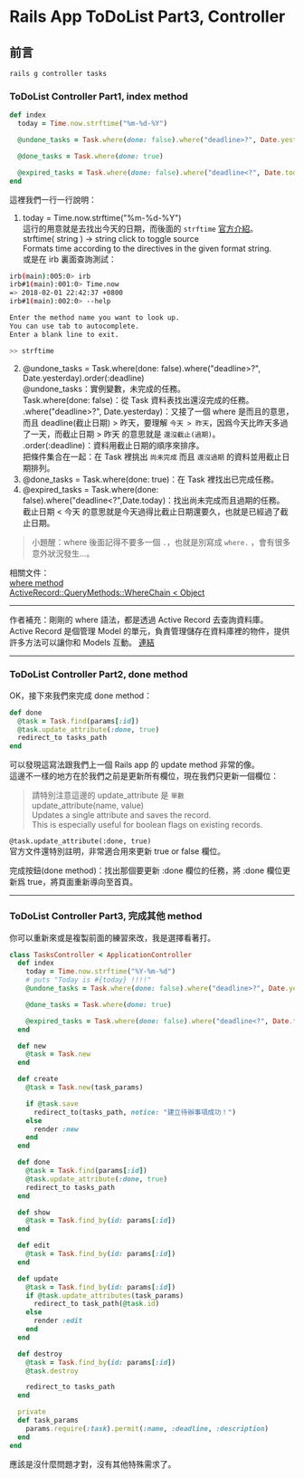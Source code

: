 # Rails App ToDoList Part3, Controller
## 前言

`rails g controller tasks`

### ToDoList Controller Part1, index method

```rb
def index
  today = Time.now.strftime("%m-%d-%Y")

  @undone_tasks = Task.where(done: false).where("deadline>?", Date.yesterday).order(:deadline)

  @done_tasks = Task.where(done: true)

  @expired_tasks = Task.where(done: false).where("deadline<?", Date.today).order(:deadline)
end
```

這裡我們一行一行說明：
1. today = Time.now.strftime("%m-%d-%Y")  
這行的用意就是去找出今天的日期，而後面的 `strftime` [官方介紹](https://ruby-doc.org/core-2.1.5/Time.html#method-i-strftime)。  
strftime( string ) → string click to toggle source  
Formats time according to the directives in the given format string.  
或是在 irb 裏面查詢測試：  <br>
```bash
irb(main):005:0> irb
irb#1(main):001:0> Time.now
=> 2018-02-01 22:42:37 +0800
irb#1(main):002:0> --help

Enter the method name you want to look up.
You can use tab to autocomplete.
Enter a blank line to exit.

>> strftime
```
2. @undone_tasks = Task.where(done: false).where("deadline>?", Date.yesterday).order(:deadline)  
@undone_tasks：實例變數，未完成的任務。  
Task.where(done: false)：從 Task 資料表找出還沒完成的任務。  
.where("deadline>?", Date.yesterday)：又接了一個 where 是而且的意思，而且 deadline(截止日期) > 昨天，要理解 `今天 > 昨天`，因爲今天比昨天多過了一天，而截止日期 > 昨天 的意思就是 `還沒截止(過期)`。  
.order(:deadline)：資料用截止日期的順序來排序。  
把條件集合在一起：在 Task 裡挑出 `尚未完成` 而且 `還沒過期` 的資料並用截止日期排列。
3. @done_tasks = Task.where(done: true)：在 Task 裡找出已完成任務。
4. @expired_tasks = Task.where(done: false).where("deadline<?",Date.today)：找出尚未完成而且過期的任務。  
截止日期 < 今天 的意思就是今天過得比截止日期還要久，也就是已經過了截止日期。

> 小題醒：where 後面記得不要多一個 `.`，也就是別寫成 `where.` ，會有很多意外狀況發生...。

相關文件：  
[where method](http://api.rubyonrails.org/v5.1/classes/ActiveRecord/QueryMethods.html#method-i-where)  
[ActiveRecord::QueryMethods::WhereChain < Object](http://api.rubyonrails.org/v5.1/classes/ActiveRecord/QueryMethods/WhereChain.html)

---
作者補充：剛剛的 where 語法，都是透過 Active Record 去查詢資料庫。  
Active Record 是個管理 Model 的單元，負責管理儲存在資料庫裡的物件，提供許多方法可以讓你和 Models 互動。
[連結](http://guides.rubyonrails.org/active_record_querying.html)

---
### ToDoList Controller Part2, done method
OK，接下來我們來完成 done method：
```rb
def done
  @task = Task.find(params[:id])
  @task.update_attribute(:done, true)
  redirect_to tasks_path
end
```

可以發現這寫法跟我們上一個 Rails app 的 update method 非常的像。  
這邊不一樣的地方在於我們之前是更新所有欄位，現在我們只更新一個欄位：  
> 請特別注意這邊的 update_attribute 是 `單數`  
update_attribute(name, value)  
Updates a single attribute and saves the record.  
This is especially useful for boolean flags on existing records.  

`@task.update_attribute(:done, true)`  
官方文件還特別註明，非常適合用來更新 true or false 欄位。

完成按鈕(done method)：找出那個要更新 :done 欄位的任務，將 :done 欄位更新爲 true，將頁面重新導向至首頁。

---
### ToDoList Controller Part3, 完成其他 method
你可以重新來或是複製前面的練習來改，我是選擇看著打。

```rb
class TasksController < ApplicationController
  def index
    today = Time.now.strftime("%Y-%m-%d")
    # puts "Today is #{today} !!!!"
    @undone_tasks = Task.where(done: false).where("deadline>?", Date.yesterday).order(:deadline)

    @done_tasks = Task.where(done: true)

    @expired_tasks = Task.where(done: false).where("deadline<?", Date.today).order(:deadline)
  end

  def new
    @task = Task.new
  end

  def create
    @task = Task.new(task_params)

    if @task.save
      redirect_to(tasks_path, notice: "建立待辦事項成功！")
    else
      render :new
    end
  end

  def done
    @task = Task.find(params[:id])
    @task.update_attribute(:done, true)
    redirect_to tasks_path
  end

  def show
    @task = Task.find_by(id: params[:id])
  end

  def edit
    @task = Task.find_by(id: params[:id])
  end

  def update
    @task = Task.find_by(id: params[:id])
    if @task.update_attributes(task_params)
      redirect_to task_path(@task.id)
    else
      render :edit
    end
  end

  def destroy
    @task = Task.find_by(id: params[:id])
    @task.destroy

    redirect_to tasks_path
  end

  private
  def task_params
    params.require(:task).permit(:name, :deadline, :description)
  end
end
```

應該是沒什麼問題才對，沒有其他特殊需求了。
